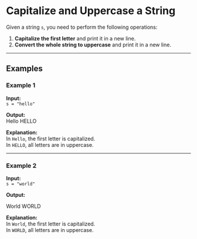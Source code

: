 # Capitalize and Uppercase a String

Given a string `s`, you need to perform the following operations:

1. **Capitalize the first letter** and print it in a new line.
2. **Convert the whole string to uppercase** and print it in a new line.

---

## Examples

### Example 1

**Input:**  
`s = "hello"`  

**Output:**  
Hello
HELLO


**Explanation:**  
In `Hello`, the first letter is capitalized.  
In `HELLO`, all letters are in uppercase.

---

### Example 2

**Input:**  
`s = "world"`  

**Output:**  

World
WORLD


**Explanation:**  
In `World`, the first letter is capitalized.  
In `WORLD`, all letters are in uppercase.
